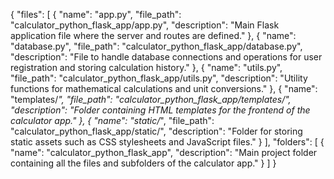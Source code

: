 {
    "files": [
        {
            "name": "app.py",
            "file_path": "calculator_python_flask_app/app.py",
            "description": "Main Flask application file where the server and routes are defined."
        },
        {
            "name": "database.py",
            "file_path": "calculator_python_flask_app/database.py",
            "description": "File to handle database connections and operations for user registration and storing calculation history."
        },
        {
            "name": "utils.py",
            "file_path": "calculator_python_flask_app/utils.py",
            "description": "Utility functions for mathematical calculations and unit conversions."
        },
        {
            "name": "templates/*",
            "file_path": "calculator_python_flask_app/templates/",
            "description": "Folder containing HTML templates for the frontend of the calculator app."
        },
        {
            "name": "static/*",
            "file_path": "calculator_python_flask_app/static/",
            "description": "Folder for storing static assets such as CSS stylesheets and JavaScript files."
        }
    ],
    "folders": [
        {
            "name": "calculator_python_flask_app",
            "description": "Main project folder containing all the files and subfolders of the calculator app."
        }
    ]
}